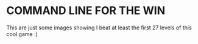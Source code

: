 # COMMAND LINE FOR THE WIN

This are just some images showing I beat at least the first 27 levels of this cool game :)

[CMD CHALLENGE]: https://cmdchallenge.com/#/print_common_lines	"cmd challenge"

